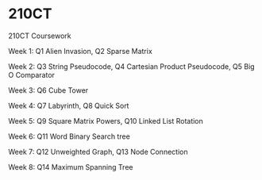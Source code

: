 # 210CT
210CT Coursework

Week 1: Q1 Alien Invasion, Q2 Sparse Matrix

Week 2: Q3 String Pseudocode, Q4 Cartesian Product Pseudocode, Q5 Big O Comparator

Week 3: Q6 Cube Tower

Week 4: Q7 Labyrinth, Q8 Quick Sort

Week 5: Q9 Square Matrix Powers, Q10 Linked List Rotation

Week 6: Q11 Word Binary Search tree

Week 7: Q12 Unweighted Graph, Q13 Node Connection

Week 8: Q14 Maximum Spanning Tree
